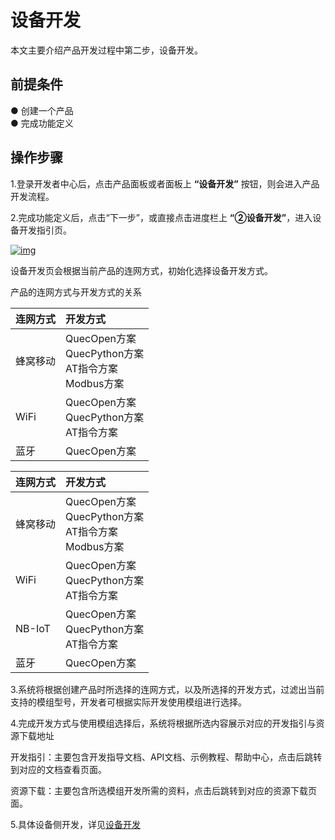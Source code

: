 # 设备开发

本文主要介绍产品开发过程中第二步，设备开发。

## **前提条件**

● 创建一个产品<br />
● 完成功能定义

## **操作步骤**

1.登录开发者中心后，点击产品面板或者面板上 **“设备开发”** 按钮，则会进入产品开发流程。

2.完成功能定义后，点击“下一步”，或直接点击进度栏上 **“②设备开发”**，进入设备开发指引页。

<a data-fancybox title="img" href="/guide/image2022-3-5_15-25-33.png?version=2&modificationDate=1647332201000&api=v2">![img](/guide/image2022-3-5_15-25-33.png?version=2&modificationDate=1647332201000&api=v2)</a>

设备开发页会根据当前产品的连网方式，初始化选择设备开发方式。

产品的连网方式与开发方式的关系


<span v-if="isEu">

| 连网方式 | 开发方式                                |
| :------- | :-------------------------------------- |
| 蜂窝移动 | QuecOpen方案<br />QuecPython方案<br />AT指令方案<br />Modbus方案 |
| WiFi     | QuecOpen方案<br />QuecPython方案<br />AT指令方案    |
| 蓝牙     | QuecOpen方案    |

</span>                     
<span v-else>

| 连网方式 | 开发方式                                |
| :------- | :-------------------------------------- |
| 蜂窝移动 | QuecOpen方案<br />QuecPython方案<br />AT指令方案<br />Modbus方案 |
| WiFi     | QuecOpen方案<br />QuecPython方案<br />AT指令方案    |
| NB-IoT   | QuecOpen方案<br />QuecPython方案<br />AT指令方案    |
| 蓝牙     | QuecOpen方案  | 

</span> 


  

3.系统将根据创建产品时所选择的连网方式，以及所选择的开发方式，过滤出当前支持的模组型号，开发者可根据实际开发使用模组进行选择。

4.完成开发方式与使用模组选择后，系统将根据所选内容展示对应的开发指引与资源下载地址

开发指引：主要包含开发指导文档、API文档、示例教程、帮助中心，点击后跳转到对应的文档查看页面。

资源下载：主要包含所选模组开发所需的资料，点击后跳转到对应的资源下载页面。

5.具体设备侧开发，详见[设备开发](/deviceDevelop/preliminaries.md)
